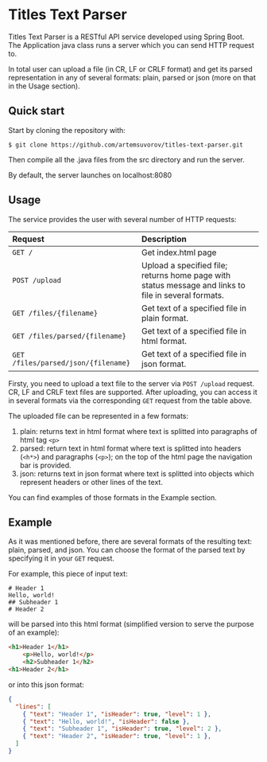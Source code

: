 # Titles Text Parser

Titles Text Parser is a RESTful API service developed using Spring Boot. 
The Application java class runs a server which you can send HTTP request to.

In total user can upload a file (in CR, LF or CRLF format) and get its parsed representation 
in any of several formats: plain, parsed or json (more on that in the Usage section).

## Quick start

Start by cloning the repository with:
```console
$ git clone https://github.com/artemsuvorov/titles-text-parser.git
```

Then compile all the .java files from the src directory and run the server.

By default, the server launches on localhost:8080

## Usage

The service provides the user with several number of HTTP requests:

| Request                             | Description                                                                                          |
|:------------------------------------|:-----------------------------------------------------------------------------------------------------|
| `GET /`                             | Get index.html page                                                                                  |
| `POST /upload`                      | Upload a specified file; returns home page with status message and links to file in several formats. |
| `GET /files/{filename}`             | Get text of a specified file in plain format.                                                        |
| `GET /files/parsed/{filename}`      | Get text of a specified file in html format.                                                         |
| `GET /files/parsed/json/{filename}` | Get text of a specified file in json format.                                                         |

Firsty, you need to upload a text file to the server via `POST /upload` request. 
CR, LF and CRLF text files are supported.
After uploading, you can access it in several formats via the corresponding `GET` 
request from the table above.

The uploaded file can be represented in a few formats:
1. plain: returns text in html format where text is splitted into paragraphs of html tag `<p>`
2. parsed: return text in html format where text is splitted into headers (`<h*>`) and paragraphs (`<p>`); on the top of the html page the navigation bar is provided.
3. json: returns text in json format where text is splitted into objects which represent headers or other lines of the text.

You can find examples of those formats in the Example section.

## Example

As it was mentioned before, there are several formats of the resulting text: plain, parsed, 
and json. 
You can choose the format of the parsed text by specifying it in your `GET` request.

For example, this piece of input text:

```plaintext
# Header 1
Hello, world!
## Subheader 1
# Header 2
```

will be parsed into this html format (simplified version to serve the purpose of an example):

```html
<h1>Header 1</h1>
    <p>Hello, world!</p>
    <h2>Subheader 1</h2>
<h1>Header 2</h1>
```

or into this json format:

```json
{
  "lines": [
    { "text": "Header 1", "isHeader": true, "level": 1 },
    { "text": "Hello, world!", "isHeader": false },
    { "text": "Subheader 1", "isHeader": true, "level": 2 },
    { "text": "Header 2", "isHeader": true, "level": 1 },
  ]
}
```